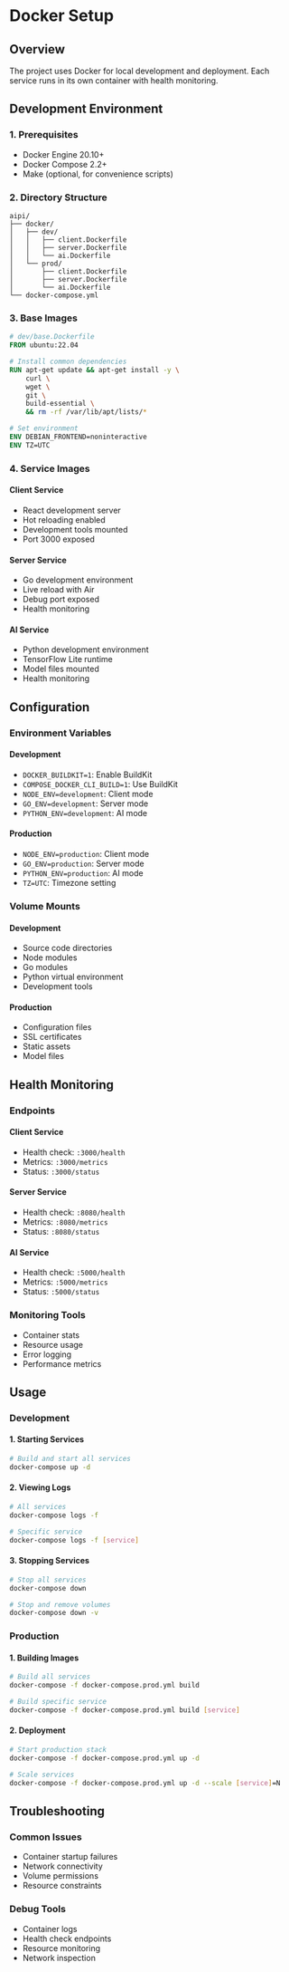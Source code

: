 # Docker Setup

## Overview

The project uses Docker for local development and deployment. Each service runs in its own container with health monitoring.

## Development Environment

### 1. Prerequisites

* Docker Engine 20.10+
* Docker Compose 2.2+
* Make (optional, for convenience scripts)

### 2. Directory Structure

```
aipi/
├── docker/
│   ├── dev/
│   │   ├── client.Dockerfile
│   │   ├── server.Dockerfile
│   │   └── ai.Dockerfile
│   └── prod/
│       ├── client.Dockerfile
│       ├── server.Dockerfile
│       └── ai.Dockerfile
└── docker-compose.yml
```

### 3. Base Images

```dockerfile
# dev/base.Dockerfile
FROM ubuntu:22.04

# Install common dependencies
RUN apt-get update && apt-get install -y \
    curl \
    wget \
    git \
    build-essential \
    && rm -rf /var/lib/apt/lists/*

# Set environment
ENV DEBIAN_FRONTEND=noninteractive
ENV TZ=UTC
```

### 4. Service Images

#### Client Service
* React development server
* Hot reloading enabled
* Development tools mounted
* Port 3000 exposed

#### Server Service
* Go development environment
* Live reload with Air
* Debug port exposed
* Health monitoring

#### AI Service
* Python development environment
* TensorFlow Lite runtime
* Model files mounted
* Health monitoring

## Configuration

### Environment Variables

#### Development
* `DOCKER_BUILDKIT=1`: Enable BuildKit
* `COMPOSE_DOCKER_CLI_BUILD=1`: Use BuildKit
* `NODE_ENV=development`: Client mode
* `GO_ENV=development`: Server mode
* `PYTHON_ENV=development`: AI mode

#### Production
* `NODE_ENV=production`: Client mode
* `GO_ENV=production`: Server mode
* `PYTHON_ENV=production`: AI mode
* `TZ=UTC`: Timezone setting

### Volume Mounts

#### Development
* Source code directories
* Node modules
* Go modules
* Python virtual environment
* Development tools

#### Production
* Configuration files
* SSL certificates
* Static assets
* Model files

## Health Monitoring

### Endpoints

#### Client Service
* Health check: `:3000/health`
* Metrics: `:3000/metrics`
* Status: `:3000/status`

#### Server Service
* Health check: `:8080/health`
* Metrics: `:8080/metrics`
* Status: `:8080/status`

#### AI Service
* Health check: `:5000/health`
* Metrics: `:5000/metrics`
* Status: `:5000/status`

### Monitoring Tools
* Container stats
* Resource usage
* Error logging
* Performance metrics

## Usage

### Development

#### 1. Starting Services
```bash
# Build and start all services
docker-compose up -d
```

#### 2. Viewing Logs
```bash
# All services
docker-compose logs -f

# Specific service
docker-compose logs -f [service]
```

#### 3. Stopping Services
```bash
# Stop all services
docker-compose down

# Stop and remove volumes
docker-compose down -v
```

### Production

#### 1. Building Images
```bash
# Build all services
docker-compose -f docker-compose.prod.yml build

# Build specific service
docker-compose -f docker-compose.prod.yml build [service]
```

#### 2. Deployment
```bash
# Start production stack
docker-compose -f docker-compose.prod.yml up -d

# Scale services
docker-compose -f docker-compose.prod.yml up -d --scale [service]=N
```

## Troubleshooting

### Common Issues
* Container startup failures
* Network connectivity
* Volume permissions
* Resource constraints

### Debug Tools
* Container logs
* Health check endpoints
* Resource monitoring
* Network inspection

